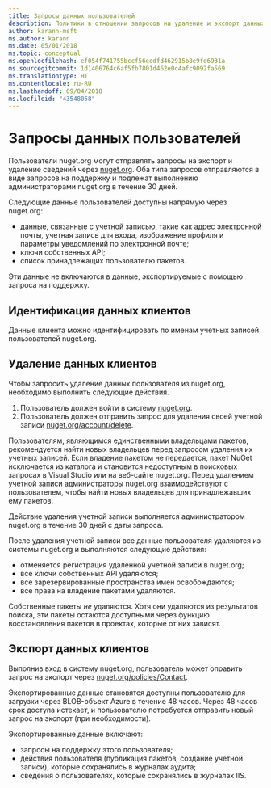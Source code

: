 ```yaml
---
title: Запросы данных пользователей
description: Политики в отношении запросов на удаление и экспорт данных пользователей
author: karann-msft
ms.author: karann
ms.date: 05/01/2018
ms.topic: conceptual
ms.openlocfilehash: ef054f741755bccf56eedfd462915b8e9fd6931a
ms.sourcegitcommit: 1d1406764c6af5fb7801d462e0c4afc9092fa569
ms.translationtype: HT
ms.contentlocale: ru-RU
ms.lasthandoff: 09/04/2018
ms.locfileid: "43548058"
---
```

# <a name="user-data-requests"></a>Запросы данных пользователей

Пользователи nuget.org могут отправлять запросы на экспорт и удаление сведений через [nuget.org](https://www.nuget.org). Оба типа запросов отправляются в виде запросов на поддержку и подлежат выполнению администраторами nuget.org в течение 30 дней.

Следующие данные пользователей доступны напрямую через nuget.org:

* данные, связанные с учетной записью, такие как адрес электронной почты, учетная запись для входа, изображение профиля и параметры уведомлений по электронной почте;
* ключи собственных API;
* список принадлежащих пользователю пакетов.

Эти данные не включаются в данные, экспортируемые с помощью запроса на поддержку.

## <a name="identifying-customer-data"></a>Идентификация данных клиентов

Данные клиента можно идентифицировать по именам учетных записей пользователей nuget.org.

## <a name="deleting-customer-data"></a>Удаление данных клиентов

Чтобы запросить удаление данных пользователя из nuget.org, необходимо выполнить следующие действия.

1. Пользователь должен войти в систему [nuget.org](https://www.nuget.org).
1. Пользователь должен отправить запрос для удаления своей учетной записи [nuget.org/account/delete](https://www.nuget.org/account/delete).

Пользователям, являющимся единственными владельцами пакетов, рекомендуется найти новых владельцев перед запросом удаления их учетных записей. Если владение пакетом не передается, пакет NuGet исключается из каталога и становится недоступным в поисковых запросах в Visual Studio или на веб-сайте nuget.org. Перед удалением учетной записи администраторы nuget.org взаимодействуют с пользователем, чтобы найти новых владельцев для принадлежавших ему пакетов.

Действие удаления учетной записи выполняется администратором nuget.org в течение 30 дней с даты запроса.

После удаления учетной записи все данные пользователя удаляются из системы nuget.org и выполняются следующие действия:

* отменяется регистрация удаленной учетной записи в nuget.org;
* все ключи собственных API удаляются;
* все зарезервированные пространства имен освобождаются;
* все права на владение пакетами удаляются.

Собственные пакеты *не* удаляются. Хотя они удаляются из результатов поиска, эти пакеты остаются доступными через функцию восстановления пакетов в проектах, которые от них зависят.

## <a name="exporting-customer-data"></a>Экспорт данных клиентов

Выполнив вход в систему nuget.org, пользователь может оправить запрос на экспорт через [nuget.org/policies/Contact](https://www.nuget.org/policies/Contact).

Экспортированные данные становятся доступны пользователю для загрузки через BLOB-объект Azure в течение 48 часов. Через 48 часов срок доступа истекает, и пользователю потребуется отправить новый запрос на экспорт (при необходимости).

Экспортированные данные включают:

* запросы на поддержку этого пользователя;
* действия пользователя (публикация пакетов, создание учетной записи), которые сохранялись в журналах аудита;
* сведения о пользователях, которые сохранялись в журналах IIS.
